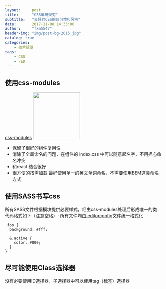 ```yaml
---
layout:     post
title:      "CSS编码规范"
subtitle:   "良好的CSS编码习惯和风格"
date:       2017-11-08 14:33:00
author:     "fxm5547"
header-img: "img/post-bg-2015.jpg"
catalog: true
categories:
    - 技术规范
tags:
    - CSS
    - FED
---
```


## 使用css-modules
[css-modules](https://github.com/css-modules/css-modules)
<img src="https://raw.githubusercontent.com/css-modules/logos/master/css-modules-logo.png" width="150" height="150" />
- 保留了很好的组件复用性
- 消除了全局命名的问题，在组件的 index.css 中可以随意起名字，不用担心命名冲突
- 和react 结合很好
- 很方便的按需加载
最好使用单一的英文单词命名，不需要使用BEM这类命名方式

## 使用SASS书写css
所有SASS文件根据模块提供必要样式，经由css-modules处理后形成唯一的类
代码格式如下（注意空格）:
所有文件均由[.editorconfig](http://editorconfig.org/)文件统一格式化
```style
.foo {
  background: #fff;

  &.active {
    color: #000;
  }
}
```

## 尽可能使用Class选择器
没有必要使用ID选择器，子选择器中可以使用tag（标签）选择器